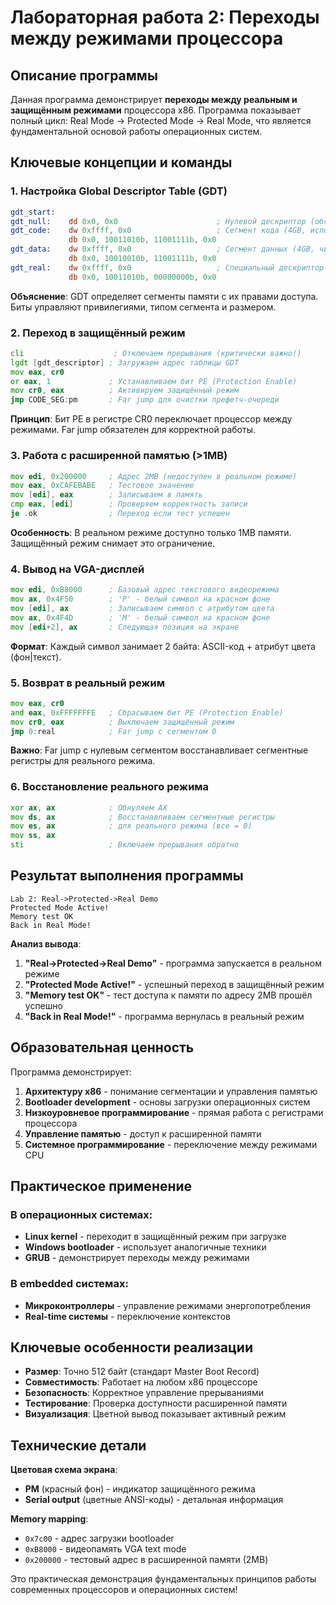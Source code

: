 # Лабораторная работа 2: Переходы между режимами процессора

## Описание программы

Данная программа демонстрирует **переходы между реальным и защищённым режимами** процессора x86. Программа показывает полный цикл: Real Mode → Protected Mode → Real Mode, что является фундаментальной основой работы операционных систем.

## Ключевые концепции и команды

### 1. Настройка Global Descriptor Table (GDT)
```asm
gdt_start:
gdt_null:    dd 0x0, 0x0                      ; Нулевой дескриптор (обязательный)
gdt_code:    dw 0xffff, 0x0                   ; Сегмент кода (4GB, исполняемый)
             db 0x0, 10011010b, 11001111b, 0x0
gdt_data:    dw 0xffff, 0x0                   ; Сегмент данных (4GB, читаемый/записываемый)
             db 0x0, 10010010b, 11001111b, 0x0
gdt_real:    dw 0xffff, 0x0                   ; Специальный дескриптор для возврата
             db 0x0, 10011010b, 00000000b, 0x0
```

**Объяснение**: GDT определяет сегменты памяти с их правами доступа. Биты управляют привилегиями, типом сегмента и размером.

### 2. Переход в защищённый режим
```asm
cli                    ; Отключаем прерывания (критически важно!)
lgdt [gdt_descriptor] ; Загружаем адрес таблицы GDT
mov eax, cr0
or eax, 1             ; Устанавливаем бит PE (Protection Enable)
mov cr0, eax          ; Активируем защищённый режим
jmp CODE_SEG:pm       ; Far jump для очистки префетч-очереди
```

**Принцип**: Бит PE в регистре CR0 переключает процессор между режимами. Far jump обязателен для корректной работы.

### 3. Работа с расширенной памятью (>1MB)
```asm
mov edi, 0x200000     ; Адрес 2MB (недоступен в реальном режиме)
mov eax, 0xCAFEBABE   ; Тестовое значение
mov [edi], eax        ; Записываем в память
cmp eax, [edi]        ; Проверяем корректность записи
je .ok                ; Переход если тест успешен
```

**Особенность**: В реальном режиме доступно только 1MB памяти. Защищённый режим снимает это ограничение.

### 4. Вывод на VGA-дисплей
```asm
mov edi, 0xB8000      ; Базовый адрес текстового видеорежима
mov ax, 0x4F50        ; 'P' - белый символ на красном фоне
mov [edi], ax         ; Записываем символ с атрибутом цвета
mov ax, 0x4F4D        ; 'M' - белый символ на красном фоне
mov [edi+2], ax       ; Следующая позиция на экране
```

**Формат**: Каждый символ занимает 2 байта: ASCII-код + атрибут цвета (фон|текст).

### 5. Возврат в реальный режим
```asm
mov eax, cr0
and eax, 0xFFFFFFFE   ; Сбрасываем бит PE (Protection Enable)
mov cr0, eax          ; Выключаем защищённый режим
jmp 0:real            ; Far jump с сегментом 0
```

**Важно**: Far jump с нулевым сегментом восстанавливает сегментные регистры для реального режима.

### 6. Восстановление реального режима
```asm
xor ax, ax            ; Обнуляем AX
mov ds, ax            ; Восстанавливаем сегментные регистры
mov es, ax            ; для реального режима (все = 0)
mov ss, ax
sti                   ; Включаем прерывания обратно
```

## Результат выполнения программы

```
Lab 2: Real->Protected->Real Demo
Protected Mode Active!
Memory test OK
Back in Real Mode!
```

**Анализ вывода**:
1. **"Real->Protected->Real Demo"** - программа запускается в реальном режиме
2. **"Protected Mode Active!"** - успешный переход в защищённый режим  
3. **"Memory test OK"** - тест доступа к памяти по адресу 2MB прошёл успешно
4. **"Back in Real Mode!"** - программа вернулась в реальный режим

## Образовательная ценность

Программа демонстрирует:

1. **Архитектуру x86** - понимание сегментации и управления памятью
2. **Bootloader development** - основы загрузки операционных систем
3. **Низкоуровневое программирование** - прямая работа с регистрами процессора
4. **Управление памятью** - доступ к расширенной памяти
5. **Системное программирование** - переключение между режимами CPU

## Практическое применение

### В операционных системах:
- **Linux kernel** - переходит в защищённый режим при загрузке
- **Windows bootloader** - использует аналогичные техники
- **GRUB** - демонстрирует переходы между режимами

### В embedded системах:
- **Микроконтроллеры** - управление режимами энергопотребления
- **Real-time системы** - переключение контекстов

## Ключевые особенности реализации

- **Размер**: Точно 512 байт (стандарт Master Boot Record)
- **Совместимость**: Работает на любом x86 процессоре
- **Безопасность**: Корректное управление прерываниями
- **Тестирование**: Проверка доступности расширенной памяти
- **Визуализация**: Цветной вывод показывает активный режим

## Технические детали

**Цветовая схема экрана**:
- **PM** (красный фон) - индикатор защищённого режима
- **Serial output** (цветные ANSI-коды) - детальная информация

**Memory mapping**:
- `0x7c00` - адрес загрузки bootloader
- `0xB8000` - видеопамять VGA text mode  
- `0x200000` - тестовый адрес в расширенной памяти (2MB)

Это практическая демонстрация фундаментальных принципов работы современных процессоров и операционных систем!